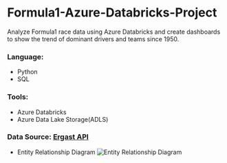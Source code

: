 # Formula1-Azure-Databricks-Project
<p> Analyze Formula1 race data using Azure Databricks and create dashboards to show the trend of dominant drivers and teams since 1950.<p>
  
### Language:
- Python
- SQL

### Tools:
- Azure Databricks
- Azure Data Lake Storage(ADLS)

### Data Source: [Ergast API](https://ergast.com/mrd/db/#csv)
- Entity Relationship Diagram
![Entity Relationship Diagram](https://ergast.com/images/ergast_db.png)


